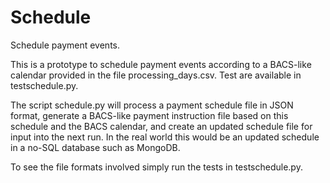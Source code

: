 # Schedule
Schedule payment events.

This is a prototype to schedule payment events according to a BACS-like calendar provided in the file processing_days.csv. Test are available in testschedule.py.

The script schedule.py will process a payment schedule file in JSON format, generate a BACS-like payment instruction file based on this schedule and the BACS calendar, and create an updated schedule file for input into the next run. In the real world this would be an updated schedule in a no-SQL database such as MongoDB.

To see the file formats involved simply run the tests in testschedule.py.
